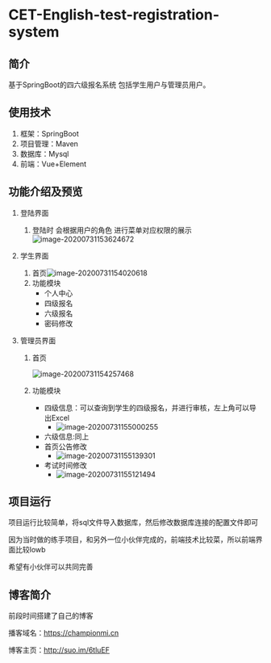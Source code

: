 # CET-English-test-registration-system
## 简介

基于SpringBoot的四六级报名系统  包括学生用户与管理员用户。

## 使用技术

1. 框架：SpringBoot
2. 项目管理：Maven
3. 数据库：Mysql
4. 前端：Vue+Element

## 功能介绍及预览

1. 登陆界面

   1. 登陆时   会根据用户的角色   进行菜单对应权限的展示![image-20200731153624672](../../../AppData/Roaming/Typora/typora-user-images/image-20200731153624672.png)

2. 学生界面

   1. 首页![image-20200731154020618](../../../AppData/Roaming/Typora/typora-user-images/image-20200731154020618.png)
   2. 功能模块
      - 个人中心
      - 四级报名
      - 六级报名
      - 密码修改

3. 管理员界面

   1. 首页

      ![image-20200731154257468](../../../AppData/Roaming/Typora/typora-user-images/image-20200731154257468.png)

   2. 功能模块

      - 四级信息：可以查询到学生的四级报名，并进行审核，左上角可以导出Excel
        - ![image-20200731155000255](../../../AppData/Roaming/Typora/typora-user-images/image-20200731155000255.png)
      - 六级信息:同上
      - 首页公告修改
        - ![image-20200731155139301](../../../AppData/Roaming/Typora/typora-user-images/image-20200731155139301.png)
      - 考试时间修改
        - ![image-20200731155121494](../../../AppData/Roaming/Typora/typora-user-images/image-20200731155121494.png)

## 项目运行

项目运行比较简单，将sql文件导入数据库，然后修改数据库连接的配置文件即可

因为当时做的练手项目，和另外一位小伙伴完成的，前端技术比较菜，所以前端界面比较lowb

希望有小伙伴可以共同完善

## 博客简介

前段时间搭建了自己的博客

播客域名：https://championmi.cn

博客主页：http://suo.im/6tluEF
